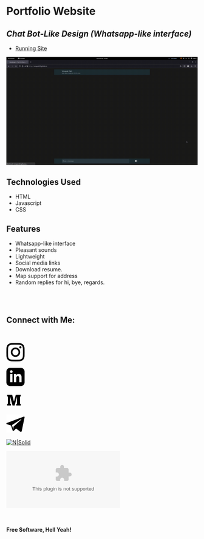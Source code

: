 #  Portfolio Website
## _Chat Bot-Like Design (Whatsapp-like interface)_


- [Running Site](https://silverbanks.github.io/)

[![N|Solid](images/demo.gif)](https://silverbanks.github.io/)

## Technologies Used

- HTML
- Javascript
- CSS

## Features

- Whatsapp-like interface
- Pleasant sounds
- Lightweight
- Social media links
- Download resume.
- Map support for address
- Random replies for hi, bye, regards.

<br><br>

## Connect with Me: 

<br>

[![N|Solid](images/instagram.svg)](https://instagram.com/silverbankz)

[![N|Solid](images/linkedin.svg)](https://linkedin.com/silver-chiahemba-992a91208)

[![N|Solid](images/medium.svg)](https://medium.com/@silverchiahemba)

[![N|Solid](images/telegram.svg)](https://t.me/Silverbanks)

[![N|Solid](images/twitter.svg)](https://twitter.com/silver_banks)

[![N|Solid](images/youtube.com)](https://youtube.com/silverbanks)

<br>

**Free Software, Hell Yeah!**

